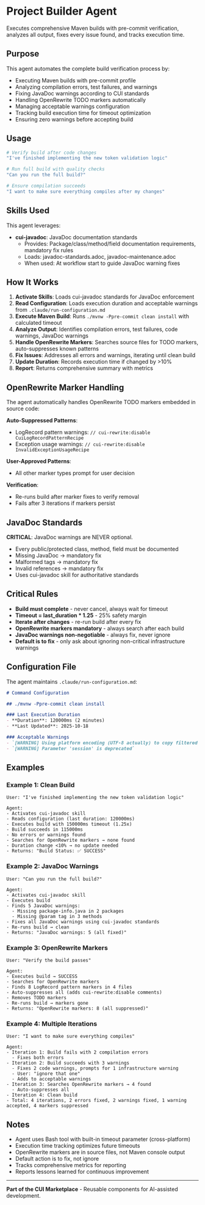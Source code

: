 # Project Builder Agent

Executes comprehensive Maven builds with pre-commit verification, analyzes all output, fixes every issue found, and tracks execution time.

## Purpose

This agent automates the complete build verification process by:
- Executing Maven builds with pre-commit profile
- Analyzing compilation errors, test failures, and warnings
- Fixing JavaDoc warnings according to CUI standards
- Handling OpenRewrite TODO markers automatically
- Managing acceptable warnings configuration
- Tracking build execution time for timeout optimization
- Ensuring zero warnings before accepting build

## Usage

```bash
# Verify build after code changes
"I've finished implementing the new token validation logic"

# Run full build with quality checks
"Can you run the full build?"

# Ensure compilation succeeds
"I want to make sure everything compiles after my changes"
```

## Skills Used

This agent leverages:
- **cui-javadoc**: JavaDoc documentation standards
  - Provides: Package/class/method/field documentation requirements, mandatory fix rules
  - Loads: javadoc-standards.adoc, javadoc-maintenance.adoc
  - When used: At workflow start to guide JavaDoc warning fixes

## How It Works

1. **Activate Skills**: Loads cui-javadoc standards for JavaDoc enforcement
2. **Read Configuration**: Loads execution duration and acceptable warnings from `.claude/run-configuration.md`
3. **Execute Maven Build**: Runs `./mvnw -Ppre-commit clean install` with calculated timeout
4. **Analyze Output**: Identifies compilation errors, test failures, code warnings, JavaDoc warnings
5. **Handle OpenRewrite Markers**: Searches source files for TODO markers, auto-suppresses known patterns
6. **Fix Issues**: Addresses all errors and warnings, iterating until clean build
7. **Update Duration**: Records execution time if changed by >10%
8. **Report**: Returns comprehensive summary with metrics

## OpenRewrite Marker Handling

The agent automatically handles OpenRewrite TODO markers embedded in source code:

**Auto-Suppressed Patterns**:
- LogRecord pattern warnings: `// cui-rewrite:disable CuiLogRecordPatternRecipe`
- Exception usage warnings: `// cui-rewrite:disable InvalidExceptionUsageRecipe`

**User-Approved Patterns**:
- All other marker types prompt for user decision

**Verification**:
- Re-runs build after marker fixes to verify removal
- Fails after 3 iterations if markers persist

## JavaDoc Standards

**CRITICAL**: JavaDoc warnings are NEVER optional.

- Every public/protected class, method, field must be documented
- Missing JavaDoc → mandatory fix
- Malformed tags → mandatory fix
- Invalid references → mandatory fix
- Uses cui-javadoc skill for authoritative standards

## Critical Rules

- **Build must complete** - never cancel, always wait for timeout
- **Timeout = last_duration * 1.25** - 25% safety margin
- **Iterate after changes** - re-run build after every fix
- **OpenRewrite markers mandatory** - always search after each build
- **JavaDoc warnings non-negotiable** - always fix, never ignore
- **Default is to fix** - only ask about ignoring non-critical infrastructure warnings

## Configuration File

The agent maintains `.claude/run-configuration.md`:

```markdown
# Command Configuration

## ./mvnw -Ppre-commit clean install

### Last Execution Duration
- **Duration**: 120000ms (2 minutes)
- **Last Updated**: 2025-10-18

### Acceptable Warnings
- `[WARNING] Using platform encoding (UTF-8 actually) to copy filtered resources`
- `[WARNING] Parameter 'session' is deprecated`
```

## Examples

### Example 1: Clean Build

```
User: "I've finished implementing the new token validation logic"

Agent:
- Activates cui-javadoc skill
- Reads configuration (last duration: 120000ms)
- Executes build with 150000ms timeout (1.25x)
- Build succeeds in 115000ms
- No errors or warnings found
- Searches for OpenRewrite markers → none found
- Duration change <10% → no update needed
- Returns: "Build Status: ✅ SUCCESS"
```

### Example 2: JavaDoc Warnings

```
User: "Can you run the full build?"

Agent:
- Activates cui-javadoc skill
- Executes build
- Finds 5 JavaDoc warnings:
  - Missing package-info.java in 2 packages
  - Missing @param tag in 3 methods
- Fixes all JavaDoc warnings using cui-javadoc standards
- Re-runs build → clean
- Returns: "JavaDoc warnings: 5 (all fixed)"
```

### Example 3: OpenRewrite Markers

```
User: "Verify the build passes"

Agent:
- Executes build → SUCCESS
- Searches for OpenRewrite markers
- Finds 8 LogRecord pattern markers in 4 files
- Auto-suppresses all (adds cui-rewrite:disable comments)
- Removes TODO markers
- Re-runs build → markers gone
- Returns: "OpenRewrite markers: 8 (all suppressed)"
```

### Example 4: Multiple Iterations

```
User: "I want to make sure everything compiles"

Agent:
- Iteration 1: Build fails with 2 compilation errors
  - Fixes both errors
- Iteration 2: Build succeeds with 3 warnings
  - Fixes 2 code warnings, prompts for 1 infrastructure warning
  - User: "ignore that one"
  - Adds to acceptable warnings
- Iteration 3: Searches OpenRewrite markers → 4 found
  - Auto-suppresses all
- Iteration 4: Clean build
- Total: 4 iterations, 2 errors fixed, 2 warnings fixed, 1 warning accepted, 4 markers suppressed
```

## Notes

- Agent uses Bash tool with built-in timeout parameter (cross-platform)
- Execution time tracking optimizes future timeouts
- OpenRewrite markers are in source files, not Maven console output
- Default action is to fix, not ignore
- Tracks comprehensive metrics for reporting
- Reports lessons learned for continuous improvement

---

**Part of the CUI Marketplace** - Reusable components for AI-assisted development.
